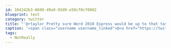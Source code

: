 ```yaml
---
id: 104242b3-8699-49a9-93d0-e50cf0cf0602
blueprint: text
category: twitter
title: "'@rtaylor Pretty sure Word 2010 Express would be up to that task. #NotReally"
caption: '<span class="username username_linked">@<a href="https://twitter.com/rtaylor" title="Elon Musk">rtaylor</a></span> Pretty sure Word 2010 Express would be up to that task. <span class="hashtag hashtag_local">#<a href="http://tweettemp.darylchymko.ca/?tag=notreally">NotReally</a>'
tags:
  - NotReally
---
```

